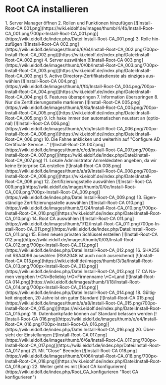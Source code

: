 # Root CA installieren

<div class="vector-body" id="bkmrk-server-manager-%C3%B6ffne"><div class="mw-body-content mw-content-ltr" dir="ltr" id="bkmrk-server-manager-%C3%B6ffne-1" lang="de"><div class="mw-parser-output">1. Server Manager öffnen
2. Rollen und Funktionen hinzufügen  
    [![Install-Root-CA 001.png](https://wiki.eidolf.de/images/thumb/4/4b/Install-Root-CA_001.png/700px-Install-Root-CA_001.png)](https://wiki.eidolf.de/index.php/Datei:Install-Root-CA_001.png)
3. Rolle hinzufügen  
    [![Install-Root-CA 002.png](https://wiki.eidolf.de/images/thumb/6/64/Install-Root-CA_002.png/700px-Install-Root-CA_002.png)](https://wiki.eidolf.de/index.php/Datei:Install-Root-CA_002.png)
4. Server auswählen  
    [![Install-Root-CA 003.png](https://wiki.eidolf.de/images/thumb/0/0b/Install-Root-CA_003.png/700px-Install-Root-CA_003.png)](https://wiki.eidolf.de/index.php/Datei:Install-Root-CA_003.png)
5. Active Directory-Zertifikatsdienste als einziges auswählen  
    [![Install-Root-CA 004.png](https://wiki.eidolf.de/images/thumb/f/f4/Install-Root-CA_004.png/700px-Install-Root-CA_004.png)](https://wiki.eidolf.de/index.php/Datei:Install-Root-CA_004.png)
6. Features überspringen
7. Information überspringen
8. Nur die Zertifizierungsstelle markieren  
    [![Install-Root-CA 005.png](https://wiki.eidolf.de/images/thumb/8/8a/Install-Root-CA_005.png/700px-Install-Root-CA_005.png)](https://wiki.eidolf.de/index.php/Datei:Install-Root-CA_005.png)
9. Ich hake immer den automatischen neustart an (optional)  
    [![Install-Root-CA 006.png](https://wiki.eidolf.de/images/thumb/c/cb/Install-Root-CA_006.png/700px-Install-Root-CA_006.png)](https://wiki.eidolf.de/index.php/Datei:Install-Root-CA_006.png)
10. Die Fahne anklicken und weiterhin auf "Configure AD Certificate Service..."  
    [![Install-Root-CA 007.png](https://wiki.eidolf.de/images/thumb/c/cd/Install-Root-CA_007.png/700px-Install-Root-CA_007.png)](https://wiki.eidolf.de/index.php/Datei:Install-Root-CA_007.png)
11. Lokale Administrator Anmeldedaten angeben, da wir keine Enterprise CA erstellen  
    [![Install-Root-CA 008.png](https://wiki.eidolf.de/images/thumb/a/a9/Install-Root-CA_008.png/700px-Install-Root-CA_008.png)](https://wiki.eidolf.de/index.php/Datei:Install-Root-CA_008.png)
12. Zertifizierungsstelle auswählen  
    [![Install-Root-CA 009.png](https://wiki.eidolf.de/images/thumb/0/0c/Install-Root-CA_009.png/700px-Install-Root-CA_009.png)](https://wiki.eidolf.de/index.php/Datei:Install-Root-CA_009.png)
13. Eigenständige Zertifizierungsstelle auswählen  
    [![Install-Root-CA 010.png](https://wiki.eidolf.de/images/thumb/2/24/Install-Root-CA_010.png/700px-Install-Root-CA_010.png)](https://wiki.eidolf.de/index.php/Datei:Install-Root-CA_010.png)
14. Root CA auswählen  
    [![Install-Root-CA 011.png](https://wiki.eidolf.de/images/thumb/1/12/Install-Root-CA_011.png/700px-Install-Root-CA_011.png)](https://wiki.eidolf.de/index.php/Datei:Install-Root-CA_011.png)
15. Einen neuen privaten Schlüssel erstellen  
    [![Install-Root-CA 012.png](https://wiki.eidolf.de/images/thumb/0/03/Install-Root-CA_012.png/700px-Install-Root-CA_012.png)](https://wiki.eidolf.de/index.php/Datei:Install-Root-CA_012.png)
16. SHA256 mit RSA4096 auswählen (RSA2048 ist auch noch ausreichend)  
    [![Install-Root-CA 013.png](https://wiki.eidolf.de/images/thumb/3/3a/Install-Root-CA_013.png/700px-Install-Root-CA_013.png)](https://wiki.eidolf.de/index.php/Datei:Install-Root-CA_013.png)
17. CA Namen vergeben  
    \*CN=Beliebig  
    \*O=Firmenname  
    \*C=Land  
    [![Install-Root-CA 014.png](https://wiki.eidolf.de/images/thumb/1/18/Install-Root-CA_014.png/700px-Install-Root-CA_014.png)](https://wiki.eidolf.de/index.php/Datei:Install-Root-CA_014.png)
18. Gültigkeit eingeben, 20 Jahre ist ein guter Standard  
    [![Install-Root-CA 015.png](https://wiki.eidolf.de/images/thumb/a/a8/Install-Root-CA_015.png/700px-Install-Root-CA_015.png)](https://wiki.eidolf.de/index.php/Datei:Install-Root-CA_015.png)
19. Datenbankpfade können auf Standard belassen werden  
    [![Install-Root-CA 016.png](https://wiki.eidolf.de/images/thumb/e/e4/Install-Root-CA_016.png/700px-Install-Root-CA_016.png)](https://wiki.eidolf.de/index.php/Datei:Install-Root-CA_016.png)
20. Übersicht der Einstellungen  
    [![Install-Root-CA 017.png](https://wiki.eidolf.de/images/thumb/6/6a/Install-Root-CA_017.png/700px-Install-Root-CA_017.png)](https://wiki.eidolf.de/index.php/Datei:Install-Root-CA_017.png)
21. Mit "Close" Beenden  
    [![Install-Root-CA 018.png](https://wiki.eidolf.de/images/thumb/0/06/Install-Root-CA_018.png/700px-Install-Root-CA_018.png)](https://wiki.eidolf.de/index.php/Datei:Install-Root-CA_018.png)
22. Weiter geht es mit [Root CA konfigurieren](https://wiki.eidolf.de/index.php/Root_CA_konfigurieren "Root CA konfigurieren")

</div></div></div>